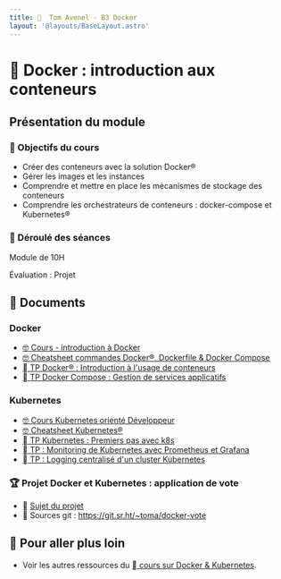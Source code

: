 ```yaml
---
title:   Tom Avenel - B3 Docker
layout: '@layouts/BaseLayout.astro'
---
```


#   Docker : introduction aux conteneurs

## Présentation du module

### 🎯 Objectifs du cours
 
- Créer des conteneurs avec la solution Docker®
- Gérer les images et les instances 
- Comprendre et mettre en place les mécanismes de stockage des conteneurs
- Comprendre les orchestrateurs de conteneurs : docker-compose et Kubernetes®

### 📅 Déroulé des séances

Module de 10H

Évaluation : Projet

## 📑 Documents

### Docker

- [🤓 Cours - introduction à Docker](/cours/docker/docker-cours)
- [🤓 Cheatsheet commandes Docker®, Dockerfile & Docker Compose](/cours/docker/docker-cheatsheet)
- [  TP Docker® : Introduction à l'usage de conteneurs](/cours/docker/tp_docker)
- [  TP Docker Compose : Gestion de services applicatifs](/cours/docker/tp_docker-compose)

### Kubernetes

- [🤓 Cours Kubernetes orienté Développeur](/cours/docker/kubernetes-cours-dev)
- [🤓 Cheatsheet Kubernetes®](/cours/docker/kubernetes-cheatsheet)
- [󱃾  TP Kubernetes : Premiers pas avec k8s](/cours/docker/tp_k8s)
- [󱃾  TP : Monitoring de Kubernetes avec Prometheus et Grafana](/cours/docker/tp_prometheus_grafana_k8s)
- [󱃾  TP : Logging centralisé d'un cluster Kubernetes](/cours/docker/tp_k8s_elk)

### 🏆 Projet Docker et Kubernetes : application de vote

- 📄 [Sujet du projet](/cours/docker/projet_vote_k8s)
-  Sources git : <https://git.sr.ht/~toma/docker-vote>

## 🚀 Pour aller plus loin

- Voir les autres ressources du [  cours sur Docker & Kubernetes](/cours/docker).

